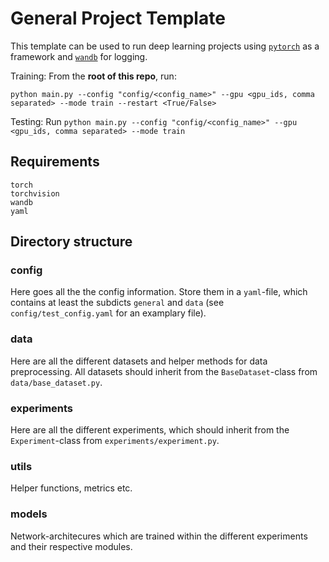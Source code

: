 # General Project Template #

This template can be used to run deep learning projects using [`pytorch`](https://pytorch.org/) as a framework and [`wandb`](https://www.wandb.com/) for logging.

Training: From the **root of this repo**, run:

`python main.py --config "config/<config_name>" --gpu <gpu_ids, comma separated> --mode train --restart <True/False>`

Testing: Run 
`python main.py --config "config/<config_name>" --gpu <gpu_ids, comma separated> --mode train`


## Requirements ##

```
torch
torchvision
wandb
yaml
```

## Directory structure ##

### config ###

Here goes all the the config information. Store them in a `yaml`-file, which contains at least the subdicts `general` and `data` (see `config/test_config.yaml` for an examplary file).

### data ###

Here are all the different datasets and helper methods for data preprocessing. All datasets should inherit from the `BaseDataset`-class from `data/base_dataset.py`.

### experiments ###

Here are all the different experiments, which should inherit from the `Experiment`-class from `experiments/experiment.py`.

### utils ###

Helper functions, metrics etc.

### models ###

Network-architecures which are trained within the different experiments and their respective modules. 